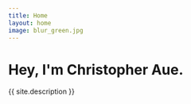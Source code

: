 ```yaml
---
title: Home
layout: home
image: blur_green.jpg
---
```


Hey, I'm Christopher Aue.
=========================

{{ site.description }}